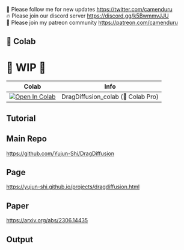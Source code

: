 🐣 Please follow me for new updates https://twitter.com/camenduru <br />
🔥 Please join our discord server https://discord.gg/k5BwmmvJJU <br />
🥳 Please join my patreon community https://patreon.com/camenduru <br />

## 🦒 Colab

# 🚦 WIP 🚦

| Colab | Info
| --- | --- |
[![Open In Colab](https://colab.research.google.com/assets/colab-badge.svg)](https://colab.research.google.com/github/camenduru/DragDiffusion-colab/blob/main/DragDiffusion_colab.ipynb) | DragDiffusion_colab (🦒 Colab Pro)

## Tutorial

## Main Repo
https://github.com/Yujun-Shi/DragDiffusion

## Page
https://yujun-shi.github.io/projects/dragdiffusion.html

## Paper
https://arxiv.org/abs/2306.14435

## Output
